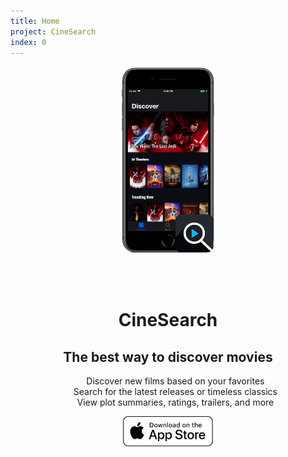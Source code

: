 ```yaml
---
title: Home
project: CineSearch
index: 0
---
```


<style>
  .hero {
    display: grid;
    grid-template-columns: repeat(12, 1fr);
    align-items: center;
  }

  .product-img {
    grid-column: span 6;
    margin: 0 auto;
    width: 60%;
  }

  .product-info {
    grid-column: span 6;
  }

  @media screen and (max-width: 1024px) {
    .product-img {
      grid-column: span 12;
      width: 30%;
      margin: 0 auto 50px;
    }

    .product-info {
      grid-column: span 12;
      text-align: center;
    }

    .product-info > ul {
      list-style: none;
    }
  }
</style>

<div class="hero">
  <img class="product-img" src="../../../images/cinesearch/cinesearch.png">
  <div class="product-info">
    <h1>CineSearch</h1>
    <h2>The best way to discover movies</h2>
    <ul>
      <li>Discover new films based on your favorites</li>
      <li>Search for the latest releases or timeless classics</li>
      <li>View plot summaries, ratings, trailers, and more</li>
    </ul>
    <a href="https://apps.apple.com/us/app/cinesearch/id1300312387">
      <img height="48px" src="../../../images/appstore_white.svg" alt="download">
    </a>
  </div>
</div>
